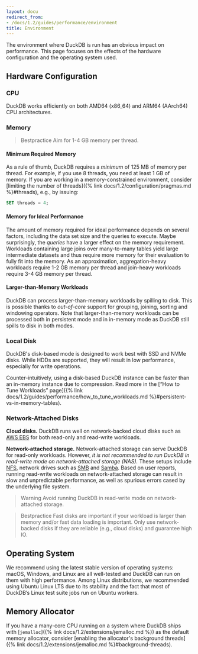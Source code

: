 ```yaml
---
layout: docu
redirect_from:
- /docs/1.2/guides/performance/environment
title: Environment
---
```


The environment where DuckDB is run has an obvious impact on performance. This page focuses on the effects of the hardware configuration and the operating system used.

## Hardware Configuration

### CPU

DuckDB works efficiently on both AMD64 (x86_64) and ARM64 (AArch64) CPU architectures.

### Memory

> Bestpractice Aim for 1-4 GB memory per thread.

#### Minimum Required Memory

As a rule of thumb, DuckDB requires a _minimum_ of 125 MB of memory per thread.
For example, if you use 8 threads, you need at least 1 GB of memory.
If you are working in a memory-constrained environment, consider [limiting the number of threads]({% link docs/1.2/configuration/pragmas.md %}#threads), e.g., by issuing:

```sql
SET threads = 4;
```

#### Memory for Ideal Performance

The amount of memory required for ideal performance depends on several factors, including the data set size and the queries to execute.
Maybe surprisingly, the _queries_ have a larger effect on the memory requirement.
Workloads containing large joins over many-to-many tables yield large intermediate datasets and thus require more memory for their evaluation to fully fit into the memory.
As an approximation, aggregation-heavy workloads require 1-2 GB memory per thread and join-heavy workloads require 3-4 GB memory per thread.

#### Larger-than-Memory Workloads

DuckDB can process larger-than-memory workloads by spilling to disk.
This is possible thanks to _out-of-core_ support for grouping, joining, sorting and windowing operators.
Note that larger-than-memory workloads can be processed both in persistent mode and in in-memory mode as DuckDB still spills to disk in both modes.

### Local Disk

DuckDB's disk-based mode is designed to work best with SSD and NVMe disks. While HDDs are supported, they will result in low performance, especially for write operations.

Counter-intuitively, using a disk-based DuckDB instance can be faster than an in-memory instance due to compression.
Read more in the [“How to Tune Workloads” page]({% link docs/1.2/guides/performance/how_to_tune_workloads.md %}#persistent-vs-in-memory-tables).

### Network-Attached Disks

**Cloud disks.** DuckDB runs well on network-backed cloud disks such as [AWS EBS](https://aws.amazon.com/ebs/) for both read-only and read-write workloads.

**Network-attached storage.**
Network-attached storage can serve DuckDB for read-only workloads.
However, _it is not recommended to run DuckDB in read-write mode on network-attached storage (NAS)._
These setups include [NFS](https://en.wikipedia.org/wiki/Network_File_System),
network drives such as [SMB](https://en.wikipedia.org/wiki/Server_Message_Block) and
[Samba](https://en.wikipedia.org/wiki/Samba_(software)).
Based on user reports, running read-write workloads on network-attached storage can result in slow and unpredictable performance,
as well as spurious errors cased by the underlying file system.

> Warning Avoid running DuckDB in read-write mode on network-attached storage.

> Bestpractice Fast disks are important if your workload is larger than memory and/or fast data loading is important. Only use network-backed disks if they are reliable (e.g., cloud disks) and guarantee high IO.

## Operating System

We recommend using the latest stable version of operating systems: macOS, Windows, and Linux are all well-tested and DuckDB can run on them with high performance. Among Linux distributions, we recommended using Ubuntu Linux LTS due to its stability and the fact that most of DuckDB’s Linux test suite jobs run on Ubuntu workers.

## Memory Allocator

If you have a many-core CPU running on a system where DuckDB ships with [`jemalloc`]({% link docs/1.2/extensions/jemalloc.md %}) as the default memory allocator, consider [enabling the allocator's background threads]({% link docs/1.2/extensions/jemalloc.md %}#background-threads).
